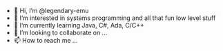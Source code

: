 - 👋 Hi, I’m @legendary-emu
- 👀 I’m interested in systems programming and all that fun low level stuff
- 🌱 I’m currently learning Java, C#, Ada, C/C++
- 💞️ I’m looking to collaborate on ...
- 📫 How to reach me ...

<!---
legendary-emu/legendary-emu is a ✨ special ✨ repository because its `README.md` (this file) appears on your GitHub profile.
You can click the Preview link to take a look at your changes.
--->
